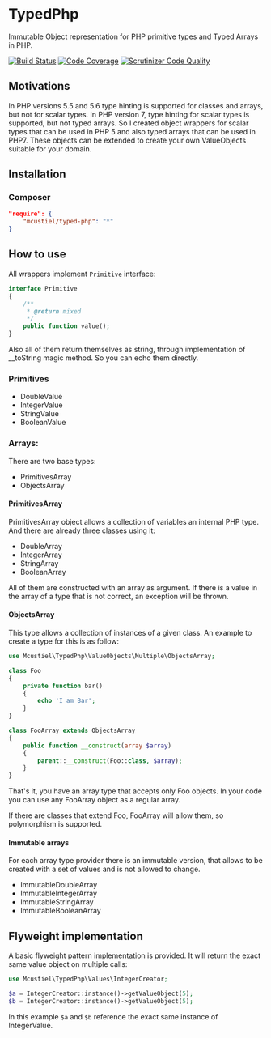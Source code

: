 # TypedPhp
Immutable Object representation for PHP primitive types and Typed Arrays in PHP.

[![Build Status](https://scrutinizer-ci.com/g/mcustiel/TypedPhp/badges/build.png?b=master)](https://scrutinizer-ci.com/g/mcustiel/TypedPhp/build-status/master)
[![Code Coverage](https://scrutinizer-ci.com/g/mcustiel/TypedPhp/badges/coverage.png?b=master)](https://scrutinizer-ci.com/g/mcustiel/TypedPhp/?branch=master)
[![Scrutinizer Code Quality](https://scrutinizer-ci.com/g/mcustiel/TypedPhp/badges/quality-score.png?b=master)](https://scrutinizer-ci.com/g/mcustiel/TypedPhp/?branch=master)

## Motivations
In PHP versions 5.5 and 5.6 type hinting is supported for classes and arrays, but not for scalar types. 
In PHP version 7, type hinting for scalar types is supported, but not typed arrays.
So I created object wrappers for scalar types that can be used in PHP 5 and also typed arrays that can be used in PHP7.
These objects can be extended to create your own ValueObjects suitable for your domain.

## Installation

### Composer
```json
"require": {
    "mcustiel/typed-php": "*"
}
```
## How to use

All wrappers implement `Primitive` interface:
```php
interface Primitive
{
    /**
     * @return mixed
     */
    public function value();
}
```
Also all of them return themselves as string, through implementation of __toString magic method. So you can echo them directly.

### Primitives

* DoubleValue
* IntegerValue
* StringValue
* BooleanValue

### Arrays:

There are two base types:

* PrimitivesArray
* ObjectsArray

#### PrimitivesArray

PrimitivesArray object allows a collection of variables an internal PHP type. And there are already three classes using it:
* DoubleArray
* IntegerArray
* StringArray
* BooleanArray

All of them are constructed with an array as argument. If there is a value in the array of a type that is not correct, an exception will be thrown.

#### ObjectsArray

This type allows a collection of instances of a given class. An example to create a type for this is as follow:

```php
use Mcustiel\TypedPhp\ValueObjects\Multiple\ObjectsArray;

class Foo 
{
    private function bar()
    {
        echo 'I am Bar';
    }
}

class FooArray extends ObjectsArray
{
    public function __construct(array $array)
    {
        parent::__construct(Foo::class, $array);
    }
}
```
That's it, you have an array type that accepts only Foo objects. In your code you can use any FooArray object as a regular array.

If there are classes that extend Foo, FooArray will allow them, so polymorphism is supported.

#### Immutable arrays

For each array type provider there is an immutable version, that allows to be created with a set of values and is not allowed to change.
* ImmutableDoubleArray
* ImmutableIntegerArray
* ImmutableStringArray
* ImmutableBooleanArray

## Flyweight implementation

A basic flyweight pattern implementation is provided. It will return the exact same value object on multiple calls:

```php
use Mcustiel\TypedPhp\Values\IntegerCreator;

$a = IntegerCreator::instance()->getValueObject(5);
$b = IntegerCreator::instance()->getValueObject(5);

```
In this example `$a` and `$b` reference the exact same instance of IntegerValue.
